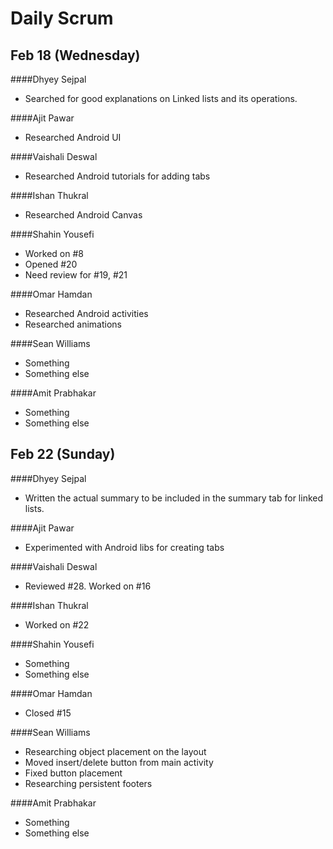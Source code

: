 # Daily Scrum

## Feb 18 (Wednesday)

####Dhyey Sejpal

* Searched for good explanations on Linked lists and its operations.

####Ajit Pawar

* Researched Android UI

####Vaishali Deswal

* Researched Android tutorials for adding tabs 

####Ishan Thukral

* Researched Android Canvas

####Shahin Yousefi

* Worked on #8
* Opened #20
* Need review for #19, #21

####Omar Hamdan

* Researched Android activities
* Researched animations

####Sean Williams

* Something
* Something else

####Amit Prabhakar

* Something
* Something else

## Feb 22 (Sunday)

####Dhyey Sejpal

* Written the actual summary to be included in the summary tab for linked lists. 

####Ajit Pawar

* Experimented with Android libs for creating tabs

####Vaishali Deswal

* Reviewed #28. Worked on #16

####Ishan Thukral

* Worked on #22

####Shahin Yousefi

* Something
* Something else

####Omar Hamdan

* Closed #15

####Sean Williams

* Researching object placement on the layout
* Moved insert/delete button from main activity
* Fixed button placement
* Researching persistent footers

####Amit Prabhakar

* Something
* Something else
